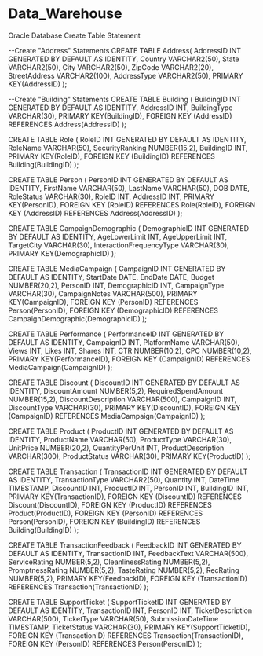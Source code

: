 # Data_Warehouse
Oracle Database Create Table Statement

--Create "Address" Statements
CREATE TABLE Address(
    AddressID INT GENERATED BY DEFAULT AS IDENTITY,
    Country VARCHAR2(50),
    State VARCHAR2(50),
    City VARCHAR2(50),
    ZipCode VARCHAR2(20),
    StreetAddress VARCHAR2(100),
    AddressType VARCHAR2(50),
    PRIMARY KEY(AddressID)
);


--Create "Building" Statements
CREATE TABLE Building (
    BuildingID INT GENERATED BY DEFAULT AS IDENTITY,
    AddressID INT,
    BuildingType VARCHAR(30),
    PRIMARY KEY(BuildingID),
    FOREIGN KEY (AddressID) REFERENCES Address(AddressID)
);


CREATE TABLE Role (
    RoleID INT GENERATED BY DEFAULT AS IDENTITY,
    RoleName VARCHAR(50),
    SecurityRanking NUMBER(15,2),
    BuildingID INT,
    PRIMARY KEY(RoleID),
    FOREIGN KEY (BuildingID) REFERENCES Building(BuildingID)
);

CREATE TABLE Person (
    PersonID INT GENERATED BY DEFAULT AS IDENTITY,
    FirstName VARCHAR(50),
    LastName VARCHAR(50),
    DOB DATE,
    RoleStatus VARCHAR(30),
    RoleID INT,
    AddressID INT,
    PRIMARY KEY(PersonID),
    FOREIGN KEY (RoleID) REFERENCES Role(RoleID),
    FOREIGN KEY (AddressID) REFERENCES Address(AddressID)
);


CREATE TABLE CampaignDemographic (
    DemographicID INT GENERATED BY DEFAULT AS IDENTITY,
    AgeLowerLimit INT,
    AgeUpperLimit INT,
    TargetCity VARCHAR(30),
    InteractionFrequencyType VARCHAR(30),
    PRIMARY KEY(DemographicID)
);


CREATE TABLE MediaCampaign (
    CampaignID INT GENERATED BY DEFAULT AS IDENTITY,
    StartDate DATE,
    EndDate DATE,
    Budget NUMBER(20,2),
    PersonID INT,
    DemographicID INT,
    CampaignType VARCHAR(30),
    CampaignNotes VARCHAR(500),
    PRIMARY KEY(CampaignID),
    FOREIGN KEY (PersonID) REFERENCES Person(PersonID),
    FOREIGN KEY (DemographicID) REFERENCES CampaignDemographic(DemographicID)
);


CREATE TABLE Performance (
    PerformanceID INT GENERATED BY DEFAULT AS IDENTITY,
    CampaignID INT,
    PlatformName VARCHAR(50),
    Views INT,
    Likes INT,
    Shares INT,
    CTR NUMBER(10,2),
    CPC NUMBER(10,2),
    PRIMARY KEY(PerformanceID),
    FOREIGN KEY (CampaignID) REFERENCES MediaCampaign(CampaignID)
);


CREATE TABLE Discount (
    DiscountID INT GENERATED BY DEFAULT AS IDENTITY,
    DiscountAmount NUMBER(5,2),
    RequiredSpendAmount NUMBER(15,2),
    DiscountDescription VARCHAR(500),
    CampaignID INT,
    DiscountType VARCHAR(30),
    PRIMARY KEY(DiscountID),
    FOREIGN KEY (CampaignID) REFERENCES MediaCampaign(CampaignID)
);


CREATE TABLE Product (
    ProductID INT GENERATED BY DEFAULT AS IDENTITY,
    ProductName VARCHAR(50),
    ProductType VARCHAR(30),
    UnitPrice NUMBER(20,2),
    QuantityPerUnit INT,
    ProductDescription VARCHAR(300),
    ProductStatus VARCHAR(30),
    PRIMARY KEY(ProductID)
);



CREATE TABLE Transaction (
    TransactionID INT GENERATED BY DEFAULT AS IDENTITY,
    TransactionType VARCHAR2(50),
    Quantity INT,
    DateTime TIMESTAMP,
    DiscountID INT,
    ProductID INT,
    PersonID INT,
    BuildingID INT,
    PRIMARY KEY(TransactionID),
    FOREIGN KEY (DiscountID) REFERENCES Discount(DiscountID),
    FOREIGN KEY (ProductID) REFERENCES Product(ProductID),
    FOREIGN KEY (PersonID) REFERENCES Person(PersonID),
    FOREIGN KEY (BuildingID) REFERENCES Building(BuildingID)
);


CREATE TABLE TransactionFeedback (
    FeedbackID INT GENERATED BY DEFAULT AS IDENTITY,
    TransactionID INT,
    FeedbackText VARCHAR(500),
    ServiceRating NUMBER(5,2),
    CleanlinessRating NUMBER(5,2),
    PromptnessRating NUMBER(5,2),
    TasteRating NUMBER(5,2),
    RecRating NUMBER(5,2),
    PRIMARY KEY(FeedbackID),
    FOREIGN KEY (TransactionID) REFERENCES Transaction(TransactionID)
);

CREATE TABLE SupportTicket (
    SupportTicketID INT GENERATED BY DEFAULT AS IDENTITY,
    TransactionID INT,
    PersonID INT,
    TicketDescription VARCHAR(500),
    TicketType VARCHAR(50),
    SubmissionDateTime TIMESTAMP, 
    TicketStatus VARCHAR(30),
    PRIMARY KEY(SupportTicketID),
    FOREIGN KEY (TransactionID) REFERENCES Transaction(TransactionID),
    FOREIGN KEY (PersonID) REFERENCES Person(PersonID)
);
